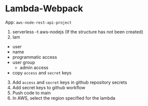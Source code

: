 # Lambda-Webpack

App: `aws-node-rest-api-project`

1. serverless -t aws-nodejs (If the structure has not been created)
2. Iam 
  - user
  - name
  - programmatic access
  - user group
    - admin access
  - copy `access` and `secret` keys
3. Add `access` and `secret` keys in github repository secrets
4. Add secret keys to github workflow
5. Push code to main
6. In AWS, select the region specified for the lambda 
